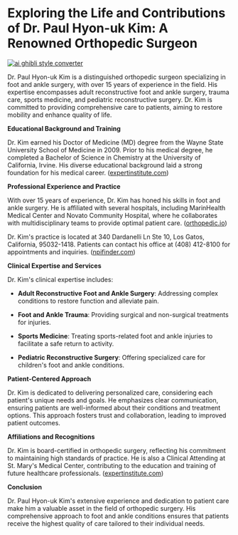 # Exploring the Life and Contributions of Dr. Paul Hyon-uk Kim: A Renowned Orthopedic Surgeon

[![ai ghibli style converter](https://i.imgur.com/dwt8Y5G.gif)](https://witbeam.net/slzx)

Dr. Paul Hyon-uk Kim is a distinguished orthopedic surgeon specializing in foot and ankle surgery, with over 15 years of experience in the field. His expertise encompasses adult reconstructive foot and ankle surgery, trauma care, sports medicine, and pediatric reconstructive surgery. Dr. Kim is committed to providing comprehensive care to patients, aiming to restore mobility and enhance quality of life.

**Educational Background and Training**

Dr. Kim earned his Doctor of Medicine (MD) degree from the Wayne State University School of Medicine in 2009. Prior to his medical degree, he completed a Bachelor of Science in Chemistry at the University of California, Irvine. His diverse educational background laid a strong foundation for his medical career. ([expertinstitute.com](https://www.expertinstitute.com/experts/dr-paul-hyonuk-kim-1181255/?utm_source=openai))

**Professional Experience and Practice**

With over 15 years of experience, Dr. Kim has honed his skills in foot and ankle surgery. He is affiliated with several hospitals, including MarinHealth Medical Center and Novato Community Hospital, where he collaborates with multidisciplinary teams to provide optimal patient care. ([orthopedic.io](https://orthopedic.io/surgeon/dr-paul-hyon-uk-kim-md-larkspur/?utm_source=openai))

Dr. Kim's practice is located at 340 Dardanelli Ln Ste 10, Los Gatos, California, 95032-1418. Patients can contact his office at (408) 412-8100 for appointments and inquiries. ([npifinder.com](https://npifinder.com/1265673297/paul-hyon-uk-kim?utm_source=openai))

**Clinical Expertise and Services**

Dr. Kim's clinical expertise includes:

- **Adult Reconstructive Foot and Ankle Surgery**: Addressing complex conditions to restore function and alleviate pain.

- **Foot and Ankle Trauma**: Providing surgical and non-surgical treatments for injuries.

- **Sports Medicine**: Treating sports-related foot and ankle injuries to facilitate a safe return to activity.

- **Pediatric Reconstructive Surgery**: Offering specialized care for children's foot and ankle conditions.

**Patient-Centered Approach**

Dr. Kim is dedicated to delivering personalized care, considering each patient's unique needs and goals. He emphasizes clear communication, ensuring patients are well-informed about their conditions and treatment options. This approach fosters trust and collaboration, leading to improved patient outcomes.

**Affiliations and Recognitions**

Dr. Kim is board-certified in orthopedic surgery, reflecting his commitment to maintaining high standards of practice. He is also a Clinical Attending at St. Mary's Medical Center, contributing to the education and training of future healthcare professionals. ([expertinstitute.com](https://www.expertinstitute.com/experts/dr-paul-hyonuk-kim-1181255/?utm_source=openai))

**Conclusion**

Dr. Paul Hyon-uk Kim's extensive experience and dedication to patient care make him a valuable asset in the field of orthopedic surgery. His comprehensive approach to foot and ankle conditions ensures that patients receive the highest quality of care tailored to their individual needs.